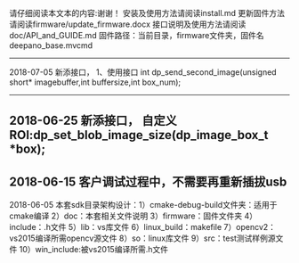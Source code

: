 请仔细阅读本文本的内容:谢谢！
安装及使用方法请阅读install.md
更新固件方法请阅读firmware/update_firmware.docx
接口说明及使用方法请阅读doc/API_and_GUIDE.md
固件路径：当前目录，firmware文件夹，固件名deepano_base.mvcmd

-------------------------------
2018-07-05 新添接口，
1、使用接口
        int dp_send_second_image(unsigned short* imagebuffer,int buffersize,int box_num);
        
-------------------------------

2018-06-25 新添接口，
        自定义ROI:dp_set_blob_image_size(dp_image_box_t *box);
-------------------------------        
2018-06-15
        客户调试过程中，不需要再重新插拔usb
------------------------------        
2018-06-05
        本套sdk目录架构设计：1）cmake-debug-build文件夹：适用于cmake编译
        2）doc：本套相关文件说明
        3）firmware：固件文件夹
        4）include：.h文件
        5）lib：vs库文件
        6）linux_build：makefile
        7）opencv2：vs2015编译所需opencv源文件
        8）so：linux库文件
        9）src：test测试样例源文件
        10）win_include:被vs2015编译所需.h文件       
